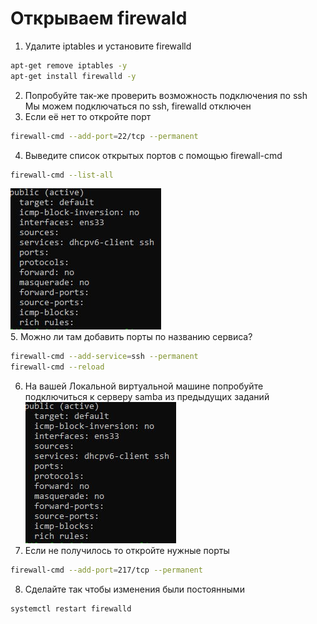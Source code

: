 # Открываем firewald

1. Удалите iptables и установите firewalld<br />
```sh
apt-get remove iptables -y
apt-get install firewalld -y
```
2. Попробуйте так-же проверить возможность подключения по ssh<br />
Мы можем подключаться по ssh, firewalld отключен<br />
3. Если её нет то откройте порт<br />
```sh
firewall-cmd --add-port=22/tcp --permanent
```
4. Выведите список открытых портов с помощью firewall-cmd<br />
```sh
firewall-cmd --list-all
```
![alt text](https://github.com/kryffaer/Tasks_241/blob/my_reply/9-Firewall/screenshots/2.png?raw=true)<br />
5. Можно ли там добавить порты по названию сервиса?<br />
```sh
firewall-cmd --add-service=ssh --permanent
firewall-cmd --reload
```
6. На вашей Локальной виртуальной машине попробуйте подключиться к серверу samba из предыдущих заданий<br />
![alt text](https://github.com/kryffaer/Tasks_241/blob/my_reply/9-Firewall/screenshots/3.png?raw=true)<br />
7. Если не получилось то откройте нужные порты<br />
```sh
firewall-cmd --add-port=217/tcp --permanent
```
8. Сделайте так чтобы изменения были постоянными<br />
```sh
systemctl restart firewalld
```
